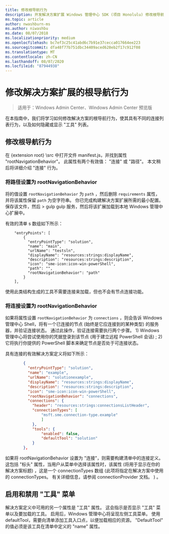 ```yaml
---
title: 修改根导航行为
description: 开发解决方案扩展 Windows 管理中心 SDK (项目 Honolulu) 修改根导航行为
ms.topic: article
author: nwashburn-ms
ms.author: niwashbu
ms.date: 08/07/2018
ms.localizationpriority: medium
ms.openlocfilehash: bc7ef3c25c41abd6c7b91e37cecca017664ee223
ms.sourcegitcommit: dfa48f77b751dbc34409aced628eb2f17c912f08
ms.translationtype: MT
ms.contentlocale: zh-CN
ms.lasthandoff: 08/07/2020
ms.locfileid: "87944938"
---
```

# <a name="modify-root-navigation-behavior-for-a-solution-extension"></a>修改解决方案扩展的根导航行为

>适用于：Windows Admin Center、Windows Admin Center 预览版

在本指南中，我们将学习如何修改解决方案的根导航行为，使其具有不同的连接列表行为，以及如何隐藏或显示 "工具" 列表。

## <a name="modifying-root-navigation-behavior"></a>修改根导航行为

在 {extension root} \src 中打开文件 manifest.js，并找到属性 "rootNavigationBehavior"。 此属性有两个有效值： "连接" 或 "路径"。 本文稍后将详细介绍 "连接" 行为。

### <a name="setting-path-as-a-rootnavigationbehavior"></a>将路径设置为 rootNavigationBehavior

将的值设置 ```rootNavigationBehavior``` 为 ```path``` ，然后删除 ```requirements``` 属性，并将该属性保留 ```path``` 为空字符串。 你已完成构建解决方案扩展所需的最小配置。 保存该文件，然后 > gulp gulp 服务，然后将该扩展加载到本地 Windows 管理中心扩展中。

有效的清单 s 数组如下所示：
```
    "entryPoints": [
        {
          "entryPointType": "solution",
          "name": "main",
          "urlName": "testsln",
          "displayName": "resources:strings:displayName",
          "description": "resources:strings:description",
          "icon": "sme-icon:icon-win-powerShell",
          "path": "",
          "rootNavigationBehavior": "path"
        }
    ],
```

使用此类结构生成的工具不需要连接来加载，但也不会有节点连接功能。

### <a name="setting-connections-as-a-rootnavigationbehavior"></a>将连接设置为 rootNavigationBehavior

如果将属性设置 ```rootNavigationBehavior``` 为 ```connections``` ，则会告诉 Windows 管理中心 Shell，将有一个已连接的节点 (始终是它应连接到的某种类型) 的服务器，并验证连接状态。 通过此操作，验证连接需要执行两个步骤。 1) Windows 管理中心将尝试使用你的凭据登录到该节点 (用于建立远程 PowerShell 会话) ; 2) 它将执行你提供的 PowerShell 脚本来确定节点是否处于可连接状态。

具有连接的有效解决方案定义将如下所示：

``` json
        {
          "entryPointType": "solution",
          "name": "example",
          "urlName": "solutionexample",
          "displayName": "resources:strings:displayName",
          "description": "resources:strings:description",
          "icon": "sme-icon:icon-win-powerShell",
          "rootNavigationBehavior": "connections",
          "connections": {
            "header": "resources:strings:connectionsListHeader",
            "connectionTypes": [
                "msft.sme.connection-type.example"
                ]
            },
            "tools": {
                "enabled": false,
                "defaultTool": "solution"
            }
        },
```

如果将 rootNavigationBehavior 设置为 "连接"，则需要构建清单中的连接定义。 这包括 "标头" 属性，当用户从菜单中选择该属性时，该属性 (将用于显示在你的解决方案标题) ，这是一个 connectionTypes 数组 (此项将指定在解决方案中使用的 connectionTypes。 有关详细信息，请参阅 connectionProvider 文档。 ) 。

## <a name="enabling-and-disabling-the-tools-menu"></a>启用和禁用 "工具" 菜单 ##

解决方案定义中可用的另一个属性是 "工具" 属性。 这会指示是否显示 "工具" 菜单以及要加载的工具。 启用后，Windows 管理中心将呈现左侧工具菜单。 使用 defaultTool，需要向清单添加工具入口点，以便加载相应的资源。 "DefaultTool" 的值必须是该工具在清单中定义的 "name" 属性。
